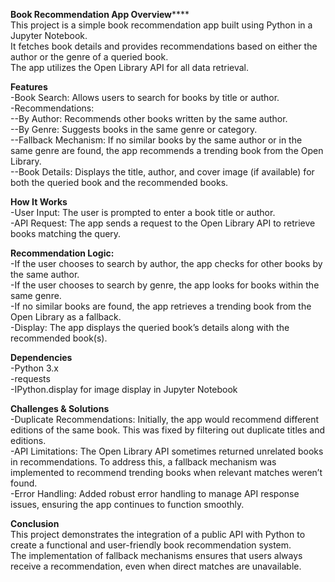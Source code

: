 ****Book Recommendation App** Overview******<br>
This project is a simple book recommendation app built using Python in a Jupyter Notebook.<br> It fetches book details and provides recommendations based on either the author or the genre of a queried book.<br> The app utilizes the Open Library API for all data retrieval.

**Features**<br>
-Book Search: Allows users to search for books by title or author. <br>
-Recommendations: <br>
--By Author: Recommends other books written by the same author.<br>
--By Genre: Suggests books in the same genre or category. <br>
--Fallback Mechanism: If no similar books by the same author or in the same genre are found, the app recommends a trending book from the Open Library. <br>
--Book Details: Displays the title, author, and cover image (if available) for both the queried book and the recommended books.

**How It Works**<br>
-User Input: The user is prompted to enter a book title or author.<br>
-API Request: The app sends a request to the Open Library API to retrieve books matching the query.

**Recommendation Logic:**<br>
-If the user chooses to search by author, the app checks for other books by the same author.<br>
-If the user chooses to search by genre, the app looks for books within the same genre.<br>
-If no similar books are found, the app retrieves a trending book from the Open Library as a fallback.<br>
-Display: The app displays the queried book’s details along with the recommended book(s).

**Dependencies**<br>
-Python 3.x<br>
-requests<br>
-IPython.display for image display in Jupyter Notebook<br>

**Challenges & Solutions**<br>
-Duplicate Recommendations: Initially, the app would recommend different editions of the same book. This was fixed by filtering out duplicate titles and editions.<br>
-API Limitations: The Open Library API sometimes returned unrelated books in recommendations. To address this, a fallback mechanism was implemented to recommend trending books when relevant matches weren’t found.<br>
-Error Handling: Added robust error handling to manage API response issues, ensuring the app continues to function smoothly.<br>

**Conclusion**<br>
This project demonstrates the integration of a public API with Python to create a functional and user-friendly book recommendation system. <br> The implementation of fallback mechanisms ensures that users always receive a recommendation, even when direct matches are unavailable.
